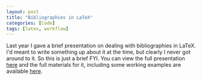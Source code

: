 ```yaml
---
layout: post
title: "Bibliographies in LaTeX"
categories: [Code]
tags: [latex, workflow]
---
```

Last year I gave a brief presentation on dealing with bibliographies in LaTeX. I'd meant to write something up about it at the time, but clearly I never got around to it. So this is just a brief FYI. You can view the full presentation [here](http://www.brendanapfeld.com/presentations/latex-bib/latex_bibs.html) and the full materials for it, including some working examples are available [here](https://github.com/bapfeld/latex-bibliographies).
